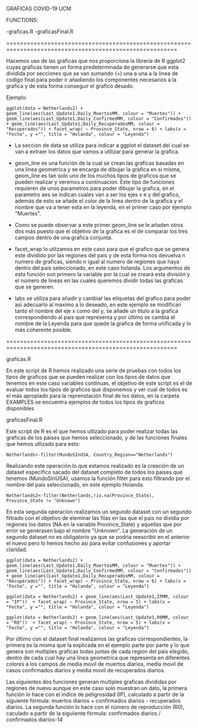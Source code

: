
GRAFICAS COVID-19 UCM

FUNCTIONS:

-graficas.R
-graficasFinal.R

========================================================================================================

Hacemos uso de las graficas que nos proporciona la libreria de R ggplot2 cuyas graficas tienen un forma predeterminada de generarse que esta dividida por secciones que se van sumando (+) una a una a la linea de codigo final para poder ir añadiendo los componentes necesarios a la grafica y de esta forma conseguir el grafico desado.

Ejemplo:

	ggplot(data = Netherlands2) + geom_line(aes(Last_Update1,Daily_MuertosMM, colour = "Muertes")) + geom_line(aes(Last_Update1,Daily_ConfirmedMM, colour = "Confirmados")) + geom_line(aes(Last_Update1,Daily_RecuperadosMM, colour = "Recuperados")) + facet_wrap( ~ Province_State, nrow = 6) + labs(x = "Fecha", y ="", title = "Holanda", colour = "Leyenda")

- La seccion de data se utiliza para indicar a ggplot el dataset del cual se van a extraer los datos que vamos a utilizar para generar la grafica.

- geom_line es una función de la cual se crean las graficas basadas en una linea geometrica y se encarga de dibujar la grafica en si misma, geom_line es tan solo uno de los muchos tipos de graficos que se pueden realizar y veremos a continuacion. Este tipo de funciones requieren de unos parametros para poder dibujar la grafica, en el parametro aes se indican cuales van a ser los ejes x e y del grafico, además de esto se añade el color de la linea dentro de la grafica y el nombre que va a tener esta en la leyenda, en el primer caso por ejemplo "Muertes".

- Como se puede observar a este primer geom_line se le añaden otros dos más puesto que el objetivo de la grafica es el de comparar los tres campos dentro de una grafica conjunta.

- facet_wrap lo utlizamos en este caso para que el grafico que se genera este dividido por las regiones del pais y de esta forma nos devuelva n numero de graficas, siendo n igual al numero de regiones que haya dentro del pais seleccionado, en este caso holanda. Los argumentos de esta función son primero la variable por la cual se creará esta división y el número de lineas en las cuales queremos dividir todas las graficas que se generen.

- labs se utiliza para añadir y cambiar las etiquetas del grafico para poder asi adecuarlo al maximo a lo deseado, en este ejemplo se modifican tanto el nombre del eje x como del y, se añade un titulo a la grafica correspondiendo al pais que representa y por último se cambia el nombre de la Leyenda para que quede la grafica de forma unificada y lo más coherente posible.

========================================================================================================

graficas.R

En este script de R hemos realizado una serie de pruebas con todos los tipos de graficos que se pueden realizar con los tipos de datos que tenemos en este caso variables continuas, el objetivo de este script es el de evaluar todos los tipos de graficos que disponemos y ver cual de todos es el más apropiado para la reprenstación final de los datos, en la carpeta EXAMPLES se encuentra ejemplos de todos los tipos de graficos disponibles

graficasFinal.R

Este script de R es el que hemos utlizado para poder realizar todas las graficas de los paises que hemos seleccionado, y de las funciones finales que hemos utlizado para esto:

	Netherlands<-filter(MundoSInUSA, Country_Region=="Netherlands")

Realizando este operación lo que estamos realizado es la creación de un dataset especifico sacado del dataset completo de todos los paises que tenemos (MundoSInUSA), usamos la función filter para esto filtrando por el nombre del pais seleccionado, en este ejemplo Holanda.

	Netherlands2<-filter(Netherlands,!is.na(Province_State), Province_State != "Unknown")

En esta segunda operación realizamos un segundo dataset con un segundo filtrado con el objetivo de eleminar las filas en las que el pais no dividia por regiones los datos (NA en la variable Province_State) y aquellas que por error se generasen bajo el nombre "Unknown". La generación de un segundo dataset no es obligatorio ya que se podria reescribir en el anterior el nuevo pero lo hemos hecho asi para evitar confusiones y aportar claridad.

	ggplot(data = Netherlands2) + geom_line(aes(Last_Update1,Daily_MuertosMM, colour = "Muertes")) + geom_line(aes(Last_Update1,Daily_ConfirmedMM, colour = "Confirmados")) + geom_line(aes(Last_Update1,Daily_RecuperadosMM, colour = "Recuperados")) + facet_wrap( ~ Province_State, nrow = 6) + labs(x = "Fecha", y ="", title = "Holanda", colour = "Leyenda")

	ggplot(data = Netherlands2) + geom_line(aes(Last_Update1,IPMM, colour = "IP"))  + facet_wrap( ~ Province_State, nrow = 5) + labs(x = "Fecha", y ="", title = "Holanda", colour = "Leyenda")

	ggplot(data = Netherlands2) + geom_line(aes(Last_Update1,R0MM, colour = "R0"))  + facet_wrap( ~ Province_State, nrow = 5) + labs(x = "Fecha", y ="", title = "Holanda", colour = "Leyenda")

Por último con el dataset final realizamos las graficas correspondientes, la primera es la misma que la explicada en el ejemplo parte por parte y lo que genera son multiples graficas todas juntas de cada region del pais elegido, dentro de cada cual hay una linea geometrica que representa en diferentes colores a los campos de media movil de muertos diarios, media movil de casos confirmados diarios y media movil de recuperados diarios.

Las siguientes dos funciones generan multiples graficas divididas por regiones de nuevo aunque en este caso solo muestran un dato, la primera función lo hace con el indice de peligrosidad (IP), calculado a partir de la siguiente fórmula: muertos diarios + confirmados diarios - recuperados diarios. La segunda función lo hace con el número de reproducción (R0), caculado a partir de la siguiiente fórmula: confirmados diarios / confirmados diarios-14
